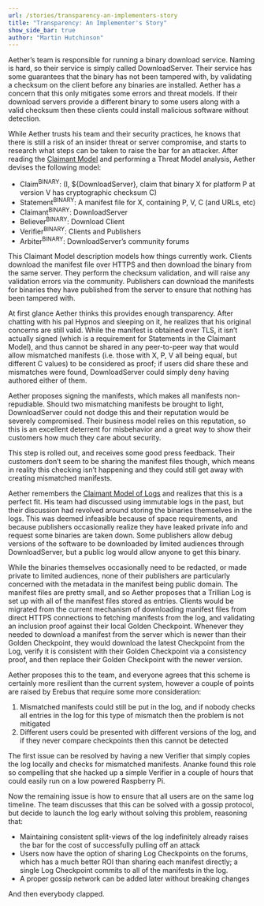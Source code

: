 ```yaml
---
url: /stories/transparency-an-implementers-story
title: "Transparency: An Implementer's Story"
show_side_bar: true
author: "Martin Hutchinson"
---
```


Aether’s team is responsible for running a binary download service. Naming is hard, so their service is simply called DownloadServer. Their service has some guarantees that the binary has not been tampered with, by validating a checksum on the client before any binaries are installed. Aether has a concern that this only mitigates some errors and threat models. If their download servers provide a different binary to some users along with a valid checksum then these clients could install malicious software without detection.

While Aether trusts his team and their security practices, he knows that there is still a risk of an insider threat or server compromise, and starts to research what steps can be taken to raise the bar for an attacker. After reading the [Claimant Model](https://github.com/google/trillian/blob/master/docs/claimantmodel/CoreModel.md) and performing a Threat Model analysis, Aether devises the following model:

* Claim<sup>BINARY</sup>: (I, ${DownloadServer}, claim that binary X for platform P at version V has cryptographic checksum C)
* Statement<sup>BINARY</sup>: A manifest file for X, containing P, V, C (and URLs, etc)
* Claimant<sup>BINARY</sup>: DownloadServer
* Believer<sup>BINARY</sup>: Download Client
* Verifier<sup>BINARY</sup>: Clients and Publishers
* Arbiter<sup>BINARY</sup>: DownloadServer’s community forums

This Claimant Model description models how things currently work. Clients download the manifest file over HTTPS and then download the binary from the same server. They perform the checksum validation, and will raise any validation errors via the community. Publishers can download the manifests for binaries they have published from the server to ensure that nothing has been tampered with.

At first glance Aether thinks this provides enough transparency. After chatting with his pal Hypnos and sleeping on it, he realizes that his original concerns are still valid. While the manifest is obtained over TLS, it isn’t actually signed (which is a requirement for Statements in the Claimant Model), and thus cannot be shared in any peer-to-peer way that would allow mismatched manifests (i.e. those with X, P, V all being equal, but different C values) to be considered as proof; if users did share these and mismatches were found, DownloadServer could simply deny having authored either of them.

Aether proposes signing the manifests, which makes all manifests non-repudiable. Should two mismatching manifests be brought to light, DownloadServer could not dodge this and their reputation would be severely compromised. Their business model relies on this reputation, so this is an excellent deterrent for misbehavior and a great way to show their customers how much they care about security.

This step is rolled out, and receives some good press feedback. Their customers don’t seem to be sharing the manifest files though, which means in reality this checking isn’t happening and they could still get away with creating mismatched manifests.

Aether remembers the [Claimant Model of Logs](https://github.com/google/trillian/blob/master/docs/claimantmodel/Logs.md) and realizes that this is a perfect fit. His team had discussed using immutable logs in the past, but their discussion had revolved around storing the binaries themselves in the logs. This was deemed infeasible because of space requirements, and because publishers occasionally realize they have leaked private info and request some binaries are taken down. Some publishers allow debug versions of the software to be downloaded by limited audiences through DownloadServer, but a public log would allow anyone to get this binary.

While the binaries themselves occasionally need to be redacted, or made private to limited audiences, none of their publishers are particularly concerned with the metadata in the manifest being public domain. The manifest files are pretty small, and so Aether proposes that a Trillian Log is set up with all of the manifest files stored as entries. Clients would be migrated from the current mechanism of downloading manifest files from direct HTTPS connections to fetching manifests from the log, and validating an inclusion proof against their local Golden Checkpoint. Whenever they needed to download a manifest from the server which is newer than their Golden Checkpoint, they would download the latest Checkpoint from the Log, verify it is consistent with their Golden Checkpoint via a consistency proof, and then replace their Golden Checkpoint with the newer version.

Aether proposes this to the team, and everyone agrees that this scheme is certainly more resilient than the current system, however a couple of points are raised by Erebus that require some more consideration:

1. Mismatched manifests could still be put in the log, and if nobody checks all entries in the log for this type of mismatch then the problem is not mitigated
2. Different users could be presented with different versions of the log, and if they never compare checkpoints then this cannot be detected

The first issue can be resolved by having a new Verifier that simply copies the log locally and checks for mismatched manifests. Ananke found this role so compelling that she hacked up a simple Verifier in a couple of hours that could easily run on a low powered Raspberry Pi.

Now the remaining issue is how to ensure that all users are on the same log timeline. The team discusses that this can be solved with a gossip protocol, but decide to launch the log early without solving this problem, reasoning that:

* Maintaining consistent split-views of the log indefinitely already raises the bar for the cost of successfully pulling off an attack
* Users now have the option of sharing Log Checkpoints on the forums, which has a much better ROI than sharing each manifest directly; a single Log Checkpoint commits to all of the manifests in the log.
* A proper gossip network can be added later without breaking changes

And then everybody clapped.
